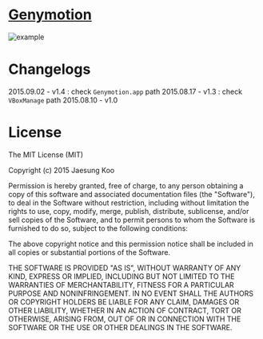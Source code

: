 # [Genymotion](https://raw.github.com/mrz1277/alfred-workflows/master/workflows/genymotion.alfredworkflow)

![example](https://raw.githubusercontent.com/mrz1277/alfred-workflows/master/screenshots/geny.png)

# Changelogs

2015.09.02 - v1.4 : check `Genymotion.app` path
2015.08.17 - v1.3 : check `VBoxManage` path
2015.08.10 - v1.0

# License

The MIT License (MIT)

Copyright (c) 2015 Jaesung Koo

Permission is hereby granted, free of charge, to any person obtaining a copy of 
this software and associated documentation files (the "Software"), to deal in 
the Software without restriction, including without limitation the rights to 
use, copy, modify, merge, publish, distribute, sublicense, and/or sell copies of
the Software, and to permit persons to whom the Software is furnished to do so,
subject to the following conditions:

The above copyright notice and this permission notice shall be included in all
copies or substantial portions of the Software.

THE SOFTWARE IS PROVIDED "AS IS", WITHOUT WARRANTY OF ANY KIND, EXPRESS OR 
IMPLIED, INCLUDING BUT NOT LIMITED TO THE WARRANTIES OF MERCHANTABILITY, FITNESS
FOR A PARTICULAR PURPOSE AND NONINFRINGEMENT. IN NO EVENT SHALL THE AUTHORS OR 
COPYRIGHT HOLDERS BE LIABLE FOR ANY CLAIM, DAMAGES OR OTHER LIABILITY, WHETHER 
IN AN ACTION OF CONTRACT, TORT OR OTHERWISE, ARISING FROM, OUT OF OR IN 
CONNECTION WITH THE SOFTWARE OR THE USE OR OTHER DEALINGS IN THE SOFTWARE.